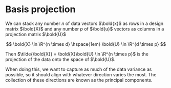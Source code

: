 # Basis projection

We can stack any number $n$ of data vectors $\bold{x}$ as rows in a design
matrix $\bold{X}$ and any number $p$ of $\bold{u}$ vectors as columns in a
projection matrix $\bold{U}$

$$
\bold{X} \in \R^{n \times d} \hspace{1em} \bold{U} \in \R^{d \times p}
$$

Then $\tilde{\bold{X}} = \bold{X}\bold{U} \in \R^{n \times p}$ is the projection
of the data onto the space of $\bold{U}$.

When doing this, we want to capture as much of the data variance as possible, so
it should align with whatever direction varies the most. The collection of these
directions are known as the principal components.
